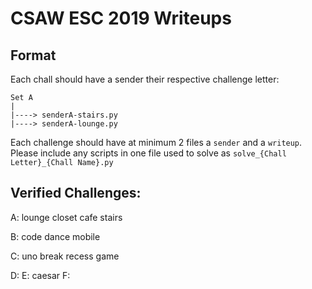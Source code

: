 # CSAW ESC 2019 Writeups
## Format
Each chall should have a sender their respective challenge letter:
```
Set A
|
|----> senderA-stairs.py
|----> senderA-lounge.py 
```
Each challenge should have at minimum 2 files a `sender` and a `writeup`. 
Please include any scripts in one file used to solve as `solve_{Chall Letter}_{Chall Name}.py` 

## Verified Challenges:
A:
	lounge
	closet
	cafe
	stairs

B:
	code
	dance
	mobile

C:
	uno
	break
	recess
	game

D:
E:
	caesar
F:
	






